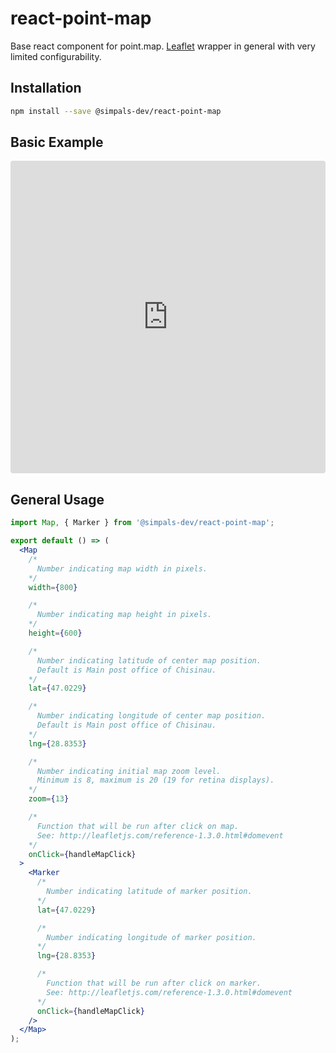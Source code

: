 # react-point-map

Base react component for point.map. [Leaflet](http://leafletjs.com/) wrapper in general with very limited configurability.

## Installation

```bash
npm install --save @simpals-dev/react-point-map
```

## Basic Example

<iframe src="https://codesandbox.io/embed/o1j9wr4z69?hidenavigation=1&view=preview" style="width:100%; height:500px; border:0; border-radius: 4px; overflow:hidden;" sandbox="allow-modals allow-forms allow-popups allow-scripts allow-same-origin"></iframe>

## General Usage

```jsx
import Map, { Marker } from '@simpals-dev/react-point-map';

export default () => (
  <Map
    /*
      Number indicating map width in pixels.
    */
    width={800}

    /*
      Number indicating map height in pixels.
    */
    height={600}

    /*
      Number indicating latitude of center map position.
      Default is Main post office of Chisinau.
    */
    lat={47.0229}

    /*
      Number indicating longitude of center map position.
      Default is Main post office of Chisinau.
    */
    lng={28.8353}

    /*
      Number indicating initial map zoom level.
      Minimum is 8, maximum is 20 (19 for retina displays).
    */
    zoom={13}

    /*
      Function that will be run after click on map.
      See: http://leafletjs.com/reference-1.3.0.html#domevent
    */
    onClick={handleMapClick}
  >
    <Marker
      /*
        Number indicating latitude of marker position.
      */
      lat={47.0229}

      /*
        Number indicating longitude of marker position.
      */
      lng={28.8353}

      /*
        Function that will be run after click on marker.
        See: http://leafletjs.com/reference-1.3.0.html#domevent
      */
      onClick={handleMapClick}
    />
  </Map>
);
```
